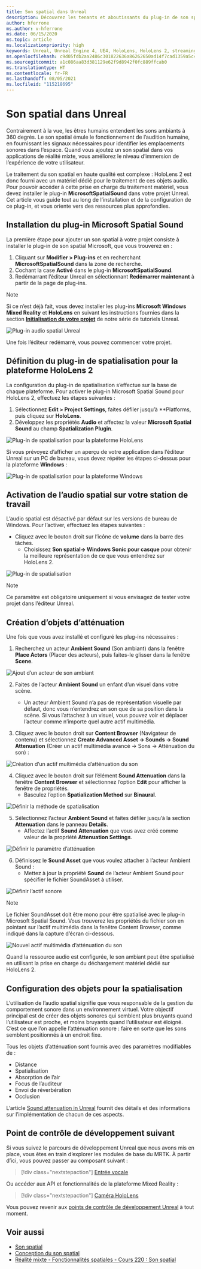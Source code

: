 ```yaml
---
title: Son spatial dans Unreal
description: Découvrez les tenants et aboutissants du plug-in de son spatial pour les applications de réalité mixte Unreal pour les appareils HoloLens.
author: hferrone
ms.author: v-hferrone
ms.date: 06/15/2020
ms.topic: article
ms.localizationpriority: high
keywords: Unreal, Unreal Engine 4, UE4, HoloLens, HoloLens 2, streaming, communication à distance, réalité mixte, développement, démarrage, fonctionnalités, nouveau projet, émulateur, documentation, guides, fonctionnalités, hologrammes, développement de jeux, casque de réalité mixte, casque windows mixed reality, casque de réalité virtuelle, son spatial
ms.openlocfilehash: c9d05fdb2aa2486c301822636a86262650ad14f7cad1359a5c4b564bf324204e
ms.sourcegitcommit: a1c086aa83d381129e62f9d8942f0fc889ffcab0
ms.translationtype: HT
ms.contentlocale: fr-FR
ms.lasthandoff: 08/05/2021
ms.locfileid: "115218695"
---
```

# <a name="spatial-audio-in-unreal"></a>Son spatial dans Unreal

Contrairement à la vue, les êtres humains entendent les sons ambiants à 360 degrés. Le son spatial émule le fonctionnement de l’audition humaine, en fournissant les signaux nécessaires pour identifier les emplacements sonores dans l’espace. Quand vous ajoutez un son spatial dans vos applications de réalité mixte, vous améliorez le niveau d’immersion de l’expérience de votre utilisateur.  

Le traitement du son spatial en haute qualité est complexe : HoloLens 2 est donc fourni avec un matériel dédié pour le traitement de ces objets audio.  Pour pouvoir accéder à cette prise en charge du traitement matériel, vous devez installer le plug-in **MicrosoftSpatialSound** dans votre projet Unreal. Cet article vous guide tout au long de l’installation et de la configuration de ce plug-in, et vous oriente vers des ressources plus approfondies.

## <a name="installing-the-microsoft-spatial-sound-plugin"></a>Installation du plug-in Microsoft Spatial Sound

La première étape pour ajouter un son spatial à votre projet consiste à installer le plug-in de son spatial Microsoft, que vous trouverez en :

1. Cliquant sur **Modifier > Plug-ins** et en recherchant **MicrosoftSpatialSound** dans la zone de recherche.
2. Cochant la case **Activé** dans le plug-in **MicrosoftSpatialSound**.
3. Redémarrant l’éditeur Unreal en sélectionnant **Redémarrer maintenant** à partir de la page de plug-ins.

> [!NOTE]
> Si ce n’est déjà fait, vous devez installer les plug-ins **Microsoft Windows Mixed Reality** et **HoloLens** en suivant les instructions fournies dans la section **[Initialisation de votre projet](tutorials/unreal-uxt-ch2.md)** de notre série de tutoriels Unreal.

![Plug-in audio spatial Unreal](images/unreal-spatial-audio-img-01.png)

Une fois l’éditeur redémarré, vous pouvez commencer votre projet.

## <a name="setting-the-spatialization-plugin-for-hololens-2-platform"></a>Définition du plug-in de spatialisation pour la plateforme HoloLens 2

La configuration du plug-in de spatialisation s’effectue sur la base de chaque plateforme.  Pour activer le plug-in Microsoft Spatial Sound pour HoloLens 2, effectuez les étapes suivantes :
1. Sélectionnez **Edit > Project Settings**, faites défiler jusqu’à **Platforms, puis cliquez sur **HoloLens**.
2. Développez les propriétés **Audio** et affectez la valeur **Microsoft Spatial Sound** au champ **Spatialization Plugin**.

![Plug-in de spatialisation pour la plateforme HoloLens](images/unreal-spatial-audio-img-02.png)

Si vous prévoyez d’afficher un aperçu de votre application dans l’éditeur Unreal sur un PC de bureau, vous devez répéter les étapes ci-dessus pour la plateforme **Windows** :

![Plug-in de spatialisation pour la plateforme Windows](images/unreal-spatial-audio-img-05.png)

## <a name="enabling-spatial-audio-on-your-workstation"></a>Activation de l’audio spatial sur votre station de travail

L’audio spatial est désactivé par défaut sur les versions de bureau de Windows. Pour l’activer, effectuez les étapes suivantes :
* Cliquez avec le bouton droit sur l’icône de **volume** dans la barre des tâches.
    + Choisissez **Son spatial-> Windows Sonic pour casque** pour obtenir la meilleure représentation de ce que vous entendrez sur HoloLens 2.

![Plug-in de spatialisation](images/unreal-spatial-audio-img-04.png)

> [!NOTE]
>Ce paramètre est obligatoire uniquement si vous envisagez de tester votre projet dans l’éditeur Unreal.

## <a name="creating-attenuation-objects"></a>Création d’objets d’atténuation

Une fois que vous avez installé et configuré les plug-ins nécessaires :
1. Recherchez un acteur **Ambient Sound** (Son ambiant) dans la fenêtre **Place Actors** (Placer des acteurs), puis faites-le glisser dans la fenêtre **Scene**.

![Ajout d’un acteur de son ambiant](images/unreal-spatial-audio-img-07.png)

2. Faites de l’acteur **Ambient Sound** un enfant d’un visuel dans votre scène.
    * Un acteur Ambient Sound n’a pas de représentation visuelle par défaut, donc vous n’entendrez un son que de sa position dans la scène. Si vous l’attachez à un visuel, vous pouvez voir et déplacer l’acteur comme n’importe quel autre actif multimédia.

3.  Cliquez avec le bouton droit sur **Content Browser** (Navigateur de contenu) et sélectionnez **Create Advanced Asset -> Sounds -> Sound Attenuation** (Créer un actif multimédia avancé -> Sons -> Atténuation du son) :

![Création d’un actif multimédia d’atténuation du son](images/unreal-spatial-audio-img-06.png)

4. Cliquez avec le bouton droit sur l’élément **Sound Attenuation** dans la fenêtre **Content Browser** et sélectionnez l’option **Edit** pour afficher la fenêtre de propriétés.
    * Basculez l’option **Spatialization Method** sur **Binaural**.

![Définir la méthode de spatialisation](images/unreal-spatial-audio-img-03.png)

5. Sélectionnez l’acteur **Ambient Sound** et faites défiler jusqu’à la section **Attenuation** dans le panneau **Details**.
    * Affectez l’actif **Sound Attenuation** que vous avez créé comme valeur de la propriété **Attenuation Settings**.

![Définir le paramètre d’atténuation](images/unreal-spatial-audio-img-08.png)

6. Définissez le **Sound Asset** que vous voulez attacher à l’acteur Ambient Sound :
    * Mettez à jour la propriété **Sound** de l’acteur Ambient Sound pour spécifier le fichier SoundAsset à utiliser.

![Définir l’actif sonore](images/unreal-spatial-audio-img-09.png)

> [!NOTE]
> Le fichier SoundAsset doit être mono pour être spatialisé avec le plug-in Microsoft Spatial Sound. Vous trouverez les propriétés du fichier son en pointant sur l’actif multimédia dans la fenêtre Content Browser, comme indiqué dans la capture d’écran ci-dessous.

![Nouvel actif multimédia d’atténuation du son](images/unreal-spatial-audio-img-10.png)

Quand la ressource audio est configurée, le son ambiant peut être spatialisé en utilisant la prise en charge du déchargement matériel dédié sur HoloLens 2.

## <a name="configuring-objects-for-spatialization"></a>Configuration des objets pour la spatialisation

L’utilisation de l’audio spatial signifie que vous responsable de la gestion du comportement sonore dans un environnement virtuel. Votre objectif principal est de créer des objets sonores qui semblent plus bruyants quand l’utilisateur est proche, et moins bruyants quand l’utilisateur est éloigné. C’est ce que l’on appelle l’atténuation sonore : faire en sorte que les sons semblent positionnés à un endroit fixe.

Tous les objets d’atténuation sont fournis avec des paramètres modifiables de :
* Distance
* Spatialisation
* Absorption de l’air
* Focus de l’auditeur
* Envoi de réverbération
* Occlusion

L’article [Sound attenuation in Unreal](https://docs.unrealengine.com/Engine/Audio/DistanceModelAttenuation/index.html) fournit des détails et des informations sur l’implémentation de chacun de ces aspects.

## <a name="next-development-checkpoint"></a>Point de contrôle de développement suivant

Si vous suivez le parcours de développement Unreal que nous avons mis en place, vous êtes en train d’explorer les modules de base du MRTK. À partir d’ici, vous pouvez passer au composant suivant :

> [!div class="nextstepaction"]
> [Entrée vocale](unreal-voice-input.md)

Ou accéder aux API et fonctionnalités de la plateforme Mixed Reality :

> [!div class="nextstepaction"]
> [Caméra HoloLens](unreal-hololens-camera.md)

Vous pouvez revenir aux [points de contrôle de développement Unreal](unreal-development-overview.md#2-core-building-blocks) à tout moment.


## <a name="see-also"></a>Voir aussi
* [Son spatial](/windows/mixed-reality/spatial-sound)
* [Conception du son spatial](/windows/mixed-reality/spatial-sound-design)
* [Réalité mixte - Fonctionnalités spatiales - Cours 220 : Son spatial](/windows/mixed-reality/holograms-220)